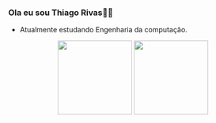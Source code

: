 ### Ola eu sou Thiago Rivas👋🏻

- Atualmente estudando Engenharia da computação.

<p align="center">
<a href="https://github.com/SagaO6"><img height="150" src="https://github-readme-streak-stats.herokuapp.com/?user=SagaO6&theme=radical&hide_border=false"/></a>
<a href="https://github.com/SagaO6"><img height="150" src="https://github-readme-stats.vercel.app/api/top-langs/?username=SagaO6&layout=compact&langs_count=7&theme=radical"/></a>
</p>
